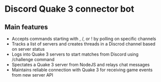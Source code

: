 
# Discord Quake 3 connector bot

## Main features

* Accepts commands starting with \, /, or ! by polling on specific channels
* Tracks a list of servers and creates threads in a Discrod channel based on server status
* Logs into Quake 3 servers to start matches from Discord using /challenge command
* Spectates a Quake 3 server from NodeJS and relays chat messages
* Maintains reliable connection with Quake 3 for receiving game events from new server API

